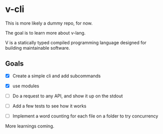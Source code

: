 # v-cli

This is more likely a dummy repo, for now.

The goal is to learn more about v-lang.

V is a statically typed compiled programming language designed for building maintainable software.


## Goals

- [x] Create a simple cli and add subcommands
- [x] use modules

- [ ] Do a request to any API, and show it up on the stdout
- [ ] Add a few tests to see how it works
- [ ] Implement a word counting for each file on a folder to try concurrency

More learnings coming.


